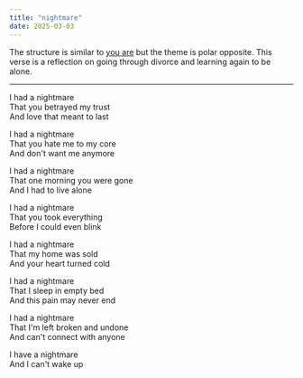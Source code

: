 ```yaml
---
title: "nightmare"
date: 2025-03-03
---
```


The structure is similar to [you are](https://art.orsinium.dev/posts/poetry/you-are/) but the theme is polar opposite. This verse is a reflection on going through divorce and learning again to be alone.

---

I had a nightmare  
That you betrayed my trust  
And love that meant to last  

I had a nightmare  
That you hate me to my core  
And don't want me anymore  

I had a nightmare  
That one morning you were gone  
And I had to live alone  

I had a nightmare  
That you took everything  
Before I could even blink  

I had a nightmare  
That my home was sold  
And your heart turned cold  

I had a nightmare  
That I sleep in empty bed  
And this pain may never end  

I had a nightmare  
That I'm left broken and undone  
And can't connect with anyone  

I have a nightmare  
And I can't wake up  
